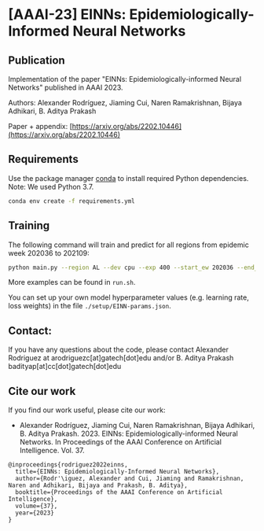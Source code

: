 # [AAAI-23] EINNs: Epidemiologically-Informed Neural Networks

## Publication

Implementation of the paper "EINNs: Epidemiologically-informed Neural Networks" published in AAAI 2023.

Authors: Alexander Rodríguez, Jiaming Cui, Naren Ramakrishnan, Bijaya Adhikari, B. Aditya Prakash

Paper + appendix: [https://arxiv.org/abs/2202.10446](https://arxiv.org/abs/2202.10446)

## Requirements

Use the package manager [conda](https://docs.conda.io/en/latest/) to install required Python dependencies. Note: We used Python 3.7.

```bash
conda env create -f requirements.yml
```

## Training

The following command will train and predict for all regions from epidemic week 202036 to 202109:

```bash
python main.py --region AL --dev cpu --exp 400 --start_ew 202036 --end_ew 202109 --step 2
```

More examples can be found in ```run.sh```.

You can set up your own model hyperparameter values (e.g. learning rate, loss weights) in the file ```./setup/EINN-params.json```.

## Contact:

If you have any questions about the code, please contact Alexander Rodriguez at arodriguezc[at]gatech[dot]edu and/or B. Aditya Prakash badityap[at]cc[dot]gatech[dot]edu 

## Cite our work
If you find our work useful, please cite our work:
- Alexander Rodríguez, Jiaming Cui, Naren Ramakrishnan, Bijaya Adhikari, B. Aditya Prakash. 2023. EINNs: Epidemiologically-informed Neural Networks. In Proceedings of the AAAI Conference on Artificial Intelligence. Vol. 37.

```
@inproceedings{rodriguez2022einns,
  title={EINNs: Epidemiologically-Informed Neural Networks},
  author={Rodr'\iguez, Alexander and Cui, Jiaming and Ramakrishnan, Naren and Adhikari, Bijaya and Prakash, B. Aditya},
  booktitle={Proceedings of the AAAI Conference on Artificial Intelligence},
  volume={37},
  year={2023}
}
